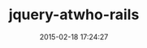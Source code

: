 ---
layout: post
title:  "jquery-atwho-rails"
repo:   "ichord/jquery-atwho-rails"
date:   2015-02-18 17:24:27
gemurl: http://ichord.github.com/jquery-atwho-rails
---